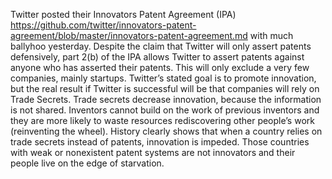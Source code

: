 
Twitter posted their Innovators Patent Agreement (IPA) https://github.com/twitter/innovators-patent-agreement/blob/master/innovators-patent-agreement.md with much ballyhoo yesterday. Despite the claim that Twitter will only assert patents defensively, part 2(b) of the IPA allows Twitter to assert patents against anyone who has asserted their patents. This will only exclude a very few companies, mainly startups. Twitter’s stated goal is to promote innovation, but the real result if Twitter is successful will be that companies will rely on Trade Secrets. Trade secrets decrease innovation, because the information is not shared. Inventors cannot build on the work of previous inventors and they are more likely to waste resources rediscovering other people’s work (reinventing the wheel). History clearly shows that when a country relies on trade secrets instead of patents, innovation is impeded. Those countries with weak or nonexistent patent systems are not innovators and their people live on the edge of starvation.